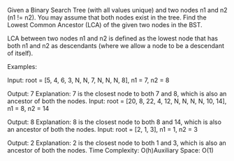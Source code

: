 Given a Binary Search Tree (with all values unique) and two nodes n1 and n2 (n1 != n2). You may assume that both nodes exist in the tree. Find the Lowest Common Ancestor (LCA) of the given two nodes in the BST.

LCA between two nodes n1 and n2 is defined as the lowest node that has both n1 and n2 as descendants (where we allow a node to be a descendant of itself).

Examples:

Input: root = [5, 4, 6, 3, N, N, 7, N, N, N, 8], n1 = 7, n2 = 8
        
Output: 7
Explanation: 7 is the closest node to both 7 and 8, which is also an ancestor of both the nodes.
Input: root = [20, 8, 22, 4, 12, N, N, N, N, 10, 14], n1 = 8, n2 = 14
                
Output: 8
Explanation: 8 is the closest node to both 8 and 14, which is also an ancestor of both the nodes.
Input: root = [2, 1, 3], n1 = 1, n2 = 3
        
Output: 2
Explanation: 2 is the closest node to both 1 and 3, which is also an ancestor of both the nodes.
Time Complexity: O(h)Auxiliary Space: O(1)
